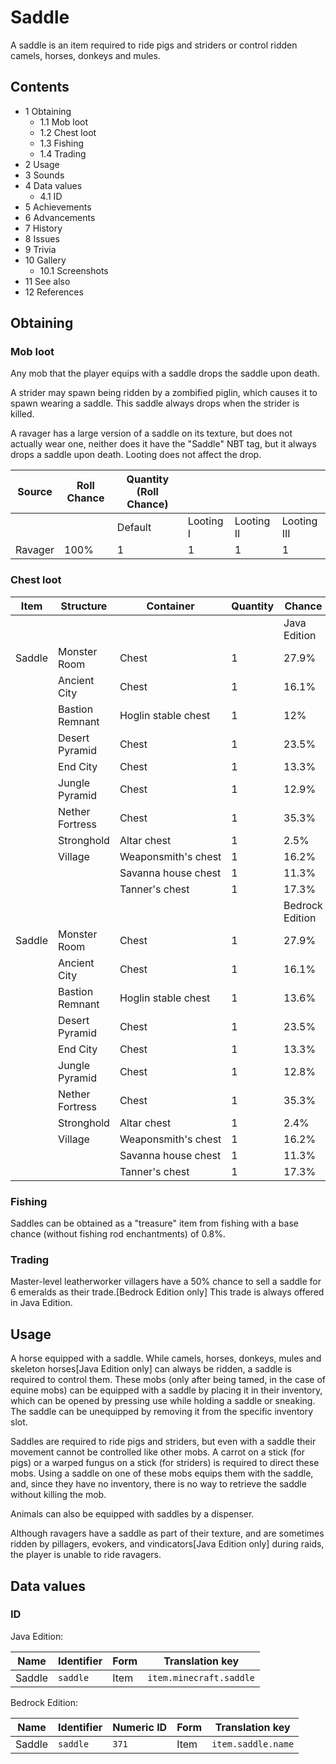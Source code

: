 # Saddle
A saddle is an item required to ride pigs and striders or control ridden camels, horses, donkeys and mules.

## Contents
- 1 Obtaining
	- 1.1 Mob loot
	- 1.2 Chest loot
	- 1.3 Fishing
	- 1.4 Trading
- 2 Usage
- 3 Sounds
- 4 Data values
	- 4.1 ID
- 5 Achievements
- 6 Advancements
- 7 History
- 8 Issues
- 9 Trivia
- 10 Gallery
	- 10.1 Screenshots
- 11 See also
- 12 References

## Obtaining
### Mob loot
Any mob that the player equips with a saddle drops the saddle upon death.

A strider may spawn being ridden by a zombified piglin, which causes it to spawn wearing a saddle. This saddle always drops when the strider is killed.

A ravager has a large version of a saddle on its texture, but does not actually wear one, neither does it have the "Saddle" NBT tag, but it always drops a saddle upon death. Looting does not affect the drop.

| Source  | Roll Chance | Quantity (Roll Chance) |           |            |             |
|---------|-------------|------------------------|-----------|------------|-------------|
|         |             | Default                | Looting I | Looting II | Looting III |
| Ravager | 100%        | 1                      | 1         | 1          | 1           |

### Chest loot
| Item   | Structure       | Container           | Quantity | Chance          |
|--------|-----------------|---------------------|----------|-----------------|
|        |                 |                     |          | Java Edition    |
| Saddle | Monster Room    | Chest               | 1        | 27.9%           |
|        | Ancient City    | Chest               | 1        | 16.1%           |
|        | Bastion Remnant | Hoglin stable chest | 1        | 12%             |
|        | Desert Pyramid  | Chest               | 1        | 23.5%           |
|        | End City        | Chest               | 1        | 13.3%           |
|        | Jungle Pyramid  | Chest               | 1        | 12.9%           |
|        | Nether Fortress | Chest               | 1        | 35.3%           |
|        | Stronghold      | Altar chest         | 1        | 2.5%            |
|        | Village         | Weaponsmith's chest | 1        | 16.2%           |
|        |                 | Savanna house chest | 1        | 11.3%           |
|        |                 | Tanner's chest      | 1        | 17.3%           |
|        |                 |                     |          | Bedrock Edition |
| Saddle | Monster Room    | Chest               | 1        | 27.9%           |
|        | Ancient City    | Chest               | 1        | 16.1%           |
|        | Bastion Remnant | Hoglin stable chest | 1        | 13.6%           |
|        | Desert Pyramid  | Chest               | 1        | 23.5%           |
|        | End City        | Chest               | 1        | 13.3%           |
|        | Jungle Pyramid  | Chest               | 1        | 12.8%           |
|        | Nether Fortress | Chest               | 1        | 35.3%           |
|        | Stronghold      | Altar chest         | 1        | 2.4%            |
|        | Village         | Weaponsmith's chest | 1        | 16.2%           |
|        |                 | Savanna house chest | 1        | 11.3%           |
|        |                 | Tanner's chest      | 1        | 17.3%           |

### Fishing
Saddles can be obtained as a "treasure" item from fishing with a base chance (without fishing rod enchantments) of 0.8%.

### Trading
Master-level leatherworker villagers have a 50% chance to sell a saddle for 6 emeralds as their trade.‌[Bedrock Edition  only] This trade is always offered in Java Edition.

## Usage
A horse equipped with a saddle.
While camels, horses, donkeys, mules and skeleton horses‌[Java Edition  only] can always be ridden, a saddle is required to control them. These mobs (only after being tamed, in the case of equine mobs) can be equipped with a saddle by placing it in their inventory, which can be opened by pressing use while holding a saddle or sneaking. The saddle can be unequipped by removing it from  the specific inventory slot. 

Saddles are required to ride pigs and striders, but even with a saddle their movement cannot be controlled like other mobs. A carrot on a stick (for pigs) or a warped fungus on a stick (for striders) is required to direct these mobs. Using a saddle on one of these mobs equips them with the saddle, and, since they have no inventory, there is no way to retrieve the saddle without killing the mob.

Animals can also be equipped with saddles by a dispenser.

Although ravagers have a saddle as part of their texture, and are sometimes ridden by pillagers, evokers, and vindicators‌[Java Edition  only] during raids, the player is unable to ride ravagers.

## Data values
### ID
Java Edition:

| Name   | Identifier | Form | Translation key         |
|--------|------------|------|-------------------------|
| Saddle | `saddle`   | Item | `item.minecraft.saddle` |

Bedrock Edition:

| Name   | Identifier | Numeric ID | Form | Translation key    |
|--------|------------|------------|------|--------------------|
| Saddle | `saddle`   | `371`      | Item | `item.saddle.name` |


